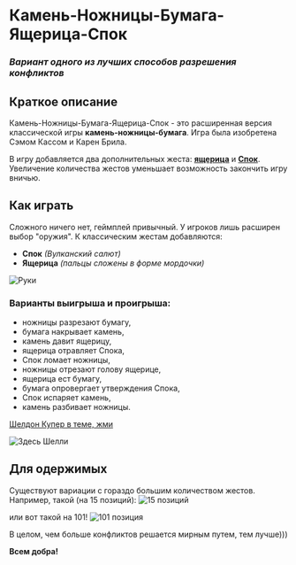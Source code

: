 # Камень-Ножницы-Бумага-Ящерица-Спок
###  *Вариант одного из лучших способов разрешения конфликтов*

 ## **Краткое описание** 
 Камень-Ножницы-Бумага-Ящерица-Спок - это расширенная версия классической игры __камень-ножницы-бумага__. Игра была изобретена Сэмом Кассом и Карен Брила. 
 
 В игру добавляется два дополнительных жеста: __[ящерица](https://en.wikipedia.org/wiki/Lizard "Ящерицы. ссылка на Wiki")__ и __[Спок](https://en.wikipedia.org/wiki/Spock "Спок. ссылка на Wiki")__. Увеличение количества жестов уменьшает возможность закончить игру вничью. 

 ## **Как играть**
 Сложного ничего нет, геймплей привычный. У игроков лишь расширен выбор "оружия".
 К классическим жестам добавляются:
 
 + **Спок** *(Вулканский салют)*
 + **Ящерица** *(пальцы сложены в форме мордочки)*

 ![Руки](https://upload.wikimedia.org/wikipedia/commons/thumb/a/ad/Pierre_ciseaux_feuille_l%C3%A9zard_spock_aligned.svg/330px-Pierre_ciseaux_feuille_l%C3%A9zard_spock_aligned.svg.png "Жесты по часовой стрелке с верхнего: ножницы, бумага, камень, ящерица, Спок.")

 ### **Варианты выигрыша и проигрыша:**
 
* ножницы разрезают бумагу,
* бумага накрывает камень,
* камень давит ящерицу,
* ящерица отравляет Спока,
* Спок ломает ножницы,
* ножницы отрезают голову ящерице,
* ящерица ест бумагу,
* бумага опровергает утверждения Спока,
* Спок испаряет камень,
* камень разбивает ножницы.

[Шелдон Купер в теме, жми](https://youtu.be/YwmP_FWa5ME "ссылка на видео из Теории Большого Взрыва")

![Здесь Шелли](https://cdn.fishki.net/upload/post/201501/17/1391250/8b741368a41b0dcf8e100663dd08de54.jpg)

  ## **Для одержимых**

Существуют вариации с гораздо большим количеством жестов. Например, такой (на 15 позиций):
![15 позиций](http://4.bp.blogspot.com/-k0c72NEYIAw/U7O5YOACqEI/AAAAAAAAEtI/GCMC4X6zcCY/s1600/2.jpg)

или вот такой на 101!
![101 позиция](https://img2.joyreactor.cc/pics/comment/%D1%82%D0%B5%D0%BE%D1%80%D0%B8%D1%8F-%D0%B1%D0%BE%D0%BB%D1%8C%D1%88%D0%BE%D0%B3%D0%BE-%D0%B2%D0%B7%D1%80%D1%8B%D0%B2%D0%B0-%D1%81%D0%B5%D1%80%D0%B8%D0%B0%D0%BB%D1%8B-%D0%BA%D0%B0%D0%BC%D0%B5%D0%BD%D1%8C-%D0%BD%D0%BE%D0%B6%D0%BD%D0%B8%D1%86%D1%8B-%D0%B1%D1%83%D0%BC%D0%B0%D0%B3%D0%B0-%D1%8F%D1%89%D0%B5%D1%80%D0%B8%D1%86%D0%B0-%D1%81%D0%BF%D0%BE%D0%BA-%D0%BF%D0%B5%D1%81%D0%BE%D1%87%D0%BD%D0%B8%D1%86%D0%B0-475250.jpeg)

В целом, чем больше конфликтов решается мирным путем, тем лучше))) 

**Всем добра!**